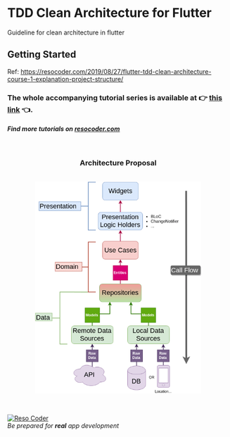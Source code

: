 # TDD Clean Architecture for Flutter

Guideline for clean architecture in flutter

## Getting Started
Ref: https://resocoder.com/2019/08/27/flutter-tdd-clean-architecture-course-1-explanation-project-structure/

### The whole accompanying tutorial series is available at :point_right: [this link](https://resocoder.com/flutter-clean-architecture-tdd/) :point_left:.

#### _Find more tutorials on [resocoder.com](https://resocoder.com)_

<br />

<h3 align="center">Architecture Proposal</h3>

<br />

<img src="./architecture-proposal.png" style="display: block; margin-left: auto; margin-right: auto; width: 75%;"/>

<br />
<br />

[![Reso Coder](https://resocoder.com/wp-content/uploads/2019/09/logo_with_text_signature.png)](https://resocoder.com)
<br />
_Be prepared for **real** app development_